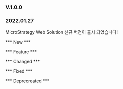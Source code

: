 ### V.1.0.0
### 2022.01.27

MicroStrategy Web Solution 신규 버전이 출시 되었습니다!

*** New ***

*** Feature ***

*** Changed ***

*** Fixed ***

*** Deprecreated ***
